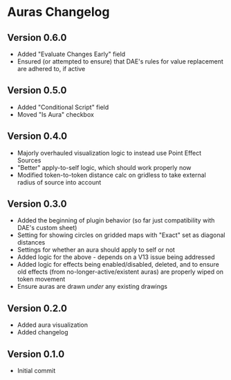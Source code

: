 # Auras Changelog

## Version 0.6.0
- Added "Evaluate Changes Early" field
- Ensured (or attempted to ensure) that DAE's rules for value replacement are adhered to, if active

## Version 0.5.0
- Added "Conditional Script" field
- Moved "Is Aura" checkbox

## Version 0.4.0
- Majorly overhauled visualization logic to instead use Point Effect Sources
- "Better" apply-to-self logic, which should work properly now
- Modified token-to-token distance calc on gridless to take external radius of source into account

## Version 0.3.0
- Added the beginning of plugin behavior (so far just compatibility with DAE's custom sheet)
- Setting for showing circles on gridded maps with "Exact" set as diagonal distances
- Settings for whether an aura should apply to self or not
- Added logic for the above - depends on a V13 issue being addressed
- Added logic for effects being enabled/disabled, deleted, and to ensure old effects (from no-longer-active/existent auras) are properly wiped on token movement
- Ensure auras are drawn _under_ any existing drawings

## Version 0.2.0
- Added aura visualization
- Added changelog

## Version 0.1.0
- Initial commit